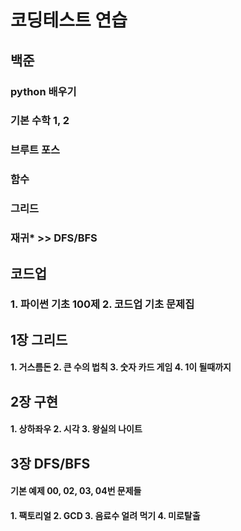 # 코딩테스트 연습

## 백준

### python 배우기

### 기본 수학 1, 2

### 브루트 포스

### 함수

### 그리드

### 재귀\* >> DFS/BFS

## 코드업

### 1. 파이썬 기초 100제 2. 코드업 기초 문제집

## 1장 그리드

#### 1. 거스름돈 2. 큰 수의 법칙 3. 숫자 카드 게임 4. 1이 될때까지

## 2장 구현

#### 1. 상하좌우 2. 시각 3. 왕실의 나이트

## 3장 DFS/BFS

#### 기본 예제 00, 02, 03, 04번 문제들

#### 1. 팩토리얼 2. GCD 3. 음료수 얼려 먹기 4. 미로탈출
